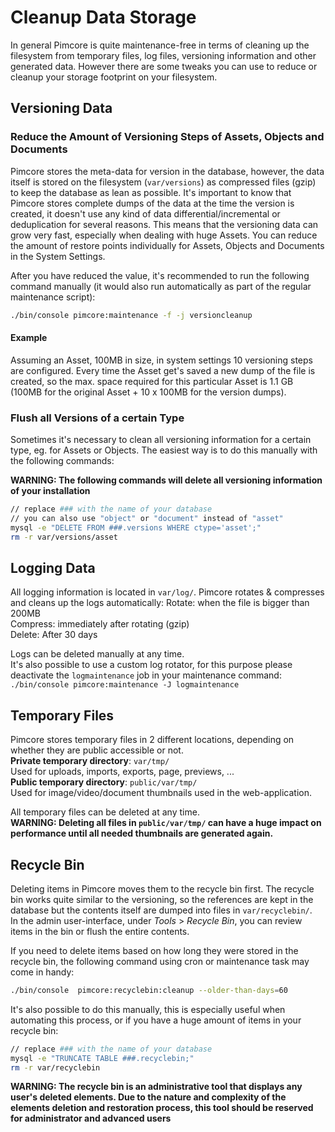 # Cleanup Data Storage

In general Pimcore is quite maintenance-free in terms of cleaning up the filesystem from temporary files, log files, 
versioning information and other generated data. However there are some tweaks you can use to reduce or cleanup your 
storage footprint on your filesystem. 

## Versioning Data
### Reduce the Amount of Versioning Steps of Assets, Objects and Documents
Pimcore stores the meta-data for version in the database, however, the data itself is stored on the filesystem 
(`var/versions`) as compressed files (gzip) to keep the database as lean as possible. 
It's important to know that Pimcore stores complete dumps of the data at the time the version is created, it doesn't 
use any kind of data differential/incremental or deduplication for several reasons. 
This means that the versioning data can grow very fast, especially when dealing with huge Assets. 
You can reduce the amount of restore points individually for Assets, Objects and Documents in the System Settings. 

After you have reduced the value, it's recommended to run the following command manually 
(it would also run automatically as part of the regular maintenance script): 
```bash
./bin/console pimcore:maintenance -f -j versioncleanup
```

#### Example
Assuming an Asset, 100MB in size, in system settings 10 versioning steps are configured. Every time the Asset get's saved
a new dump of the file is created, so the max. space required for this particular Asset is 1.1 GB 
(100MB for the original Asset + 10 x 100MB for the version dumps). 

### Flush all Versions of a certain Type
Sometimes it's necessary to clean all versioning information for a certain type, eg. for Assets or Objects. 
The easiest way is to do this manually with the following commands: 

**WARNING: The following commands will delete all versioning information of your installation**

```bash
// replace ### with the name of your database
// you can also use "object" or "document" instead of "asset"
mysql -e "DELETE FROM ###.versions WHERE ctype='asset';"
rm -r var/versions/asset
```

## Logging Data
All logging information is located in `var/log/`. Pimcore rotates & compresses and cleans up the logs automatically: 
Rotate: when the file is bigger than 200MB  
Compress: immediately after rotating (gzip)  
Delete: After 30 days 

Logs can be deleted manually at any time.  
It's also possible to use a custom log rotator, for this purpose please deactivate the `logmaintenance` job in your
maintenance command: `./bin/console pimcore:maintenance -J logmaintenance`

## Temporary Files
Pimcore stores temporary files in 2 different locations, depending on whether they are public accessible or not.   
**Private temporary directory**: `var/tmp/`  
Used for uploads, imports, exports, page, previews, ...  
**Public temporary directory**: `public/var/tmp/`  
Used for image/video/document thumbnails used in the web-application. 
  
 
All temporary files can be deleted at any time.   
**WARNING: Deleting all files in `public/var/tmp/` can have a huge impact on performance until all needed thumbnails are generated again.**

## Recycle Bin
Deleting items in Pimcore moves them to the recycle bin first. The recycle bin works quite similar to the versioning, 
so the references are kept in the database but the contents itself are dumped into files in `var/recyclebin/`.   
In the admin user-interface, under *Tools* > *Recycle Bin*, you can review items in the bin or flush the entire contents. 

If you need to delete items based on how long they were stored in the recycle bin, the following command using cron or maintenance task may come in handy: 
```bash
./bin/console  pimcore:recyclebin:cleanup --older-than-days=60
```
It's also possible to do this manually, this is especially useful when automating this process, or if you have a huge 
amount of items in your recycle bin:   
```bash
// replace ### with the name of your database
mysql -e "TRUNCATE TABLE ###.recyclebin;"
rm -r var/recyclebin
```



**WARNING: The recycle bin is an administrative tool that displays any user's deleted elements. 
Due to the nature and complexity of the elements deletion and restoration process, this tool should be reserved for administrator and advanced users**
